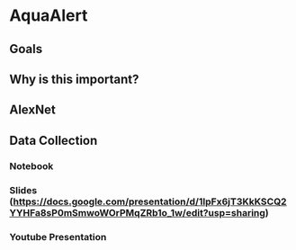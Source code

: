 # AquaAlert

## Goals
## Why is this important?

## AlexNet
## Data Collection

### Notebook
### Slides (https://docs.google.com/presentation/d/1IpFx6jT3KkKSCQ2YYHFa8sP0mSmwoWOrPMqZRb1o_1w/edit?usp=sharing)
### Youtube Presentation

